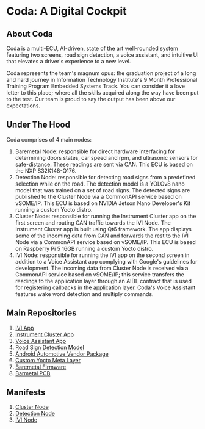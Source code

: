 # Coda: A Digital Cockpit

## About Coda
Coda is a multi-ECU, AI-driven, state of the art well-rounded system featuring two screens, road sign detection, a voice assistant, and intuitive UI that elevates a driver's experience to a new level.


Coda represents the team's magnum opus: the graduation project of a long and hard journey in Information Technology Institute's 9 Month Professional Training Program Embedded Systems Track. You can consider it a love letter to this place; where all the skills acquired along the way have been put to the test. Our team is proud to say the output has been above our expectations.

## Under The Hood
Coda comprises of 4 main nodes:
1. Baremetal Node: responsible for direct hardware interfacing for determining doors states, car speed and rpm, and ultrasonic sensors for safe-distance. These readings are sent via CAN. This ECU is based on the NXP S32K148-Q176.
2. Detection Node: responsible for detecting road signs from a predefined selection while on the road. The detection model is a YOLOv8 nano model that was trained on a set of road signs. The detected signs are published to the Cluster Node via a CommonAPI service based on vSOME/IP. This ECU is based on NVIDIA Jetson Nano Developer's Kit running a custom Yocto distro. 
3. Cluster Node: responsible for running the Instrument Cluster app on the first screen and routing CAN traffic towards the IVI Node. The Instrument Cluster app is built using Qt6 framework. The app displays some of the incoming data from CAN and forwards the rest to the IVI Node via a CommonAPI service based on vSOME/IP. This ECU is based on Raspberry Pi 5 16GB running a custom Yocto distro. 
4. IVI Node: responsible for running the IVI app on the second screen in addition to a Voice Assistant app complying with Google's guidelines for development. The incoming data from Cluster Node is received via a CommonAPI service based on vSOME/IP; this service transfers the readings to the application layer through an AIDL contract that is used for registering callbacks in the application layer. Coda's Voice Assistant features wake word detection and multiply commands.

## Main Repositories
1. [IVI App](https://github.com/Coda-ITI/IVI-Coda)
2. [Instrument Cluster App](https://github.com/Coda-ITI/InstrumentCluster)
3. [Voice Assistant App](https://github.com/Coda-ITI/Coda_Assistant)
4. [Road Sign Detection Model](https://github.com/Coda-ITI/road-sign-detection-YOLO)
5. [Android Automotive Vendor Package](https://github.com/Coda-ITI/Coda)
6. [Custom Yocto Meta Layer](https://github.com/Coda-ITI/meta-coda)
7. [Baremetal Firmware](https://github.com/Coda-ITI/NXP-Baremetal)
8. [Barmetal PCB](https://github.com/Coda-ITI/NXP-Expansion-Board)

## Manifests
1. [Cluster Node](https://github.com/Coda-ITI/cluster_manifest)
2. [Detection Node](https://github.com/Coda-ITI/jetson_manifest)
3. [IVI Node](https://github.com/Coda-ITI/android_local_manifest)
